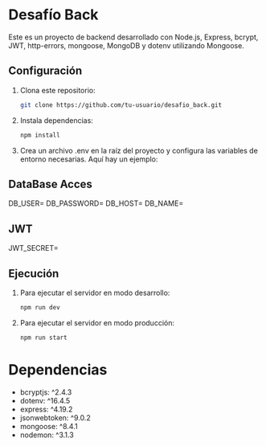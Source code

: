 # Desafío Back

Este es un proyecto de backend desarrollado con Node.js, Express, bcrypt, JWT, http-errors, mongoose, MongoDB y dotenv utilizando Mongoose.

## Configuración

1. Clona este repositorio:

   ```bash
   git clone https://github.com/tu-usuario/desafio_back.git

2. Instala dependencias:
    
    ```bash 
    npm install

3. Crea un archivo .env en la raíz del proyecto y configura las variables de entorno necesarias. Aquí hay un ejemplo:
    
## DataBase Acces
DB_USER=
DB_PASSWORD=
DB_HOST=
DB_NAME=

## JWT
JWT_SECRET=


## Ejecución

1. Para ejecutar el servidor en modo desarrollo:
    
    ```bash
    npm run dev

2. Para ejecutar el servidor en modo producción:
    
    ```bash
    npm run start

# Dependencias

- bcryptjs: ^2.4.3
- dotenv: ^16.4.5
- express: ^4.19.2
- jsonwebtoken: ^9.0.2
- mongoose: ^8.4.1
- nodemon: ^3.1.3


 



